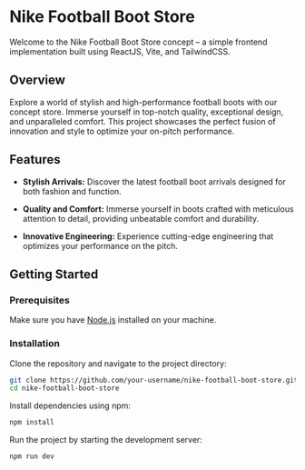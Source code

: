 # Nike Football Boot Store

Welcome to the Nike Football Boot Store concept – a simple frontend implementation built using ReactJS, Vite, and TailwindCSS.

## Overview

Explore a world of stylish and high-performance football boots with our concept store. Immerse yourself in top-notch quality, exceptional design, and unparalleled comfort. This project showcases the perfect fusion of innovation and style to optimize your on-pitch performance.

## Features

- **Stylish Arrivals:** Discover the latest football boot arrivals designed for both fashion and function.

- **Quality and Comfort:** Immerse yourself in boots crafted with meticulous attention to detail, providing unbeatable comfort and durability.

- **Innovative Engineering:** Experience cutting-edge engineering that optimizes your performance on the pitch.

## Getting Started

### Prerequisites

Make sure you have [Node.js](https://nodejs.org/) installed on your machine.

### Installation

Clone the repository and navigate to the project directory:

```bash
git clone https://github.com/your-username/nike-football-boot-store.git
cd nike-football-boot-store

```
Install dependencies using npm:

```bash
npm install
```

Run the project by starting the development server:

```bash
npm run dev
